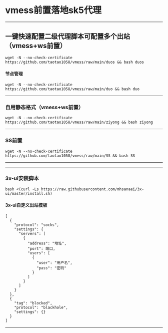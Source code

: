 # vmess前置落地sk5代理
---

##  一键快速配置二级代理脚本可配置多个出站（vmess+ws前置）
```
wget -N --no-check-certificate https://github.com/taotao1058/vmess/raw/main/duos && bash duos
```

####  节点管理
```
wget -N --no-check-certificate https://github.com/taotao1058/vmess/raw/main/duo && bash duo
```



---
###  自用静态格式（vmess+ws前置）

```
wget -N --no-check-certificate https://github.com/taotao1058/vmess/raw/main/ziyong && bash ziyong
```

---

###  SS前置

```
wget -N --no-check-certificate https://github.com/taotao1058/vmess/raw/main/SS && bash SS
```

---


---

###  3x-ui安装脚本

```
bash <(curl -Ls https://raw.githubusercontent.com/mhsanaei/3x-ui/master/install.sh)
```


####  3x-ui自定义出站模板



```
[
  {
    "protocol": "socks",
    "settings": {
      "servers": [
        {
          "address": "地址",
          "port": 端口,
          "users": [
            {
              "user": "用户名",
              "pass": "密码"
            }
          ]
        }
      ]
    }
  },
  {
    "tag": "blocked",
    "protocol": "blackhole",
    "settings": {}
  }
]
```


---

